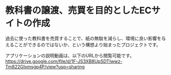 # 教科書の譲渡、売買を目的としたECサイトの作成

過去に使った教科書を売買することで、紙の無駄を減らし、環境に良い影響を与えることができるのではないか、という構想より始まったプロジェクトです。

アプリケーションの説明動画は、以下のURLから閲覧可能です。
https://drive.google.com/file/d/1F-JS3XB8UpSDTIwwz-Tm822GIxmsgp4P/view?usp=sharing
